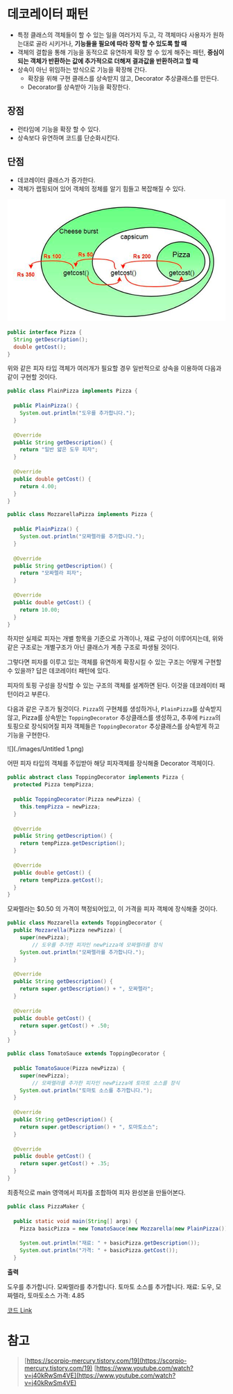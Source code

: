 # 데코레이터 패턴

- 특정 클래스의 객체들이 할 수 있는 일을 여러가지 두고, 각 객체마다 사용자가 원하는대로 골라 시키거나, **기능들을 필요에 따라 장착 할 수 있도록 할 때**
- 객체의 결합을 통해 기능을 동적으로 유연하게 확장 할 수 있게 해주는 패턴, **중심이 되는 객체가 반환하는 값에 추가적으로 더해져 결과값을 반환하려고 할 때**
- 상속이 아닌 위임하는 방식으로 기능을 확장해 간다.
    - 확장을 위해 구현 클래스를 상속받지 않고, Decorator 추상클래스를 만든다.
    - Decorator를 상속받아 기능을 확장한다.

## 장점

- 런타임에 기능을 확장 할 수 있다.
- 상속보다 유연하며 코드를 단순화시킨다.

## 단점

- 데코레이터 클래스가 증가한다.
- 객체가 랩핑되어 있어 객체의 정체를 알기 힘들고 복잡해질 수 있다.

![](./images/Untitled.png)

```java
public interface Pizza {
  String getDescription();
  double getCost();
}
```

위와 같은 피자 타입 객체가 여러개가 필요할 경우 일반적으로 상속을 이용하여 다음과 같이 구현할 것이다.

```java
public class PlainPizza implements Pizza {

  public PlainPizza() {
    System.out.println("도우를 추가합니다.");
  }

  @Override
  public String getDescription() {
    return "일반 얇은 도우 피자";
  }

  @Override
  public double getCost() {
    return 4.00;
  }
}
```

```java
public class MozzarellaPizza implements Pizza {

  public PlainPizza() {
    System.out.println("모짜렐라를 추가합니다.");
  }

  @Override
  public String getDescription() {
    return "모짜렐라 피자";
  }

  @Override
  public double getCost() {
    return 10.00;
  }
}
```

하지만 실제로 피자는 개별 항목을 기준으로 가격이나, 재료 구성이 이루어지는데, 위와 같은 구조로는 개별구조가 아닌 클래스가 계층 구조로 파생될 것이다.

그렇다면 피자를 이루고 있는 객체를 유연하게 확장시킬 수 있는 구조는 어떻게 구현할 수 있을까? 답은 데코레이터 패턴에 있다.

피자의 토핑 구성을 장식할 수 있는 구조의 객체를 설계하면 된다. 이것을 데코레이터 패턴이라고 부른다.

다음과 같은 구조가 될것이다. `Pizza`의 구현체를 생성하거나, `PlainPizza`를 상속받지 않고, Pizza를 상속받는 `ToppingDecorator` 추상클래스를 생성하고, 추후에 `Pizza`의 토핑으로 장식되어질 피자 객체들은 `ToppingDecorator` 추상클래스를 상속받게 하고 기능을 구현한다.

![](./images/Untitled 1.png)

어떤 피자 타입의 객체를 주입받아 해당 피자객체를 장식해줄 Decorator 객체이다.

```java
public abstract class ToppingDecorator implements Pizza {
  protected Pizza tempPizza;

  public ToppingDecorator(Pizza newPizza) {
    this.tempPizza = newPizza;
  }

  @Override
  public String getDescription() {
    return tempPizza.getDescription();
  }

  @Override
  public double getCost() {
    return tempPizza.getCost();
  }
}
```

모짜렐라는 $0.50 의 가격이 책정되어있고, 이 가격을 피자 객체에 장식해줄 것이다.

```java
public class Mozzarella extends ToppingDecorator {
  public Mozzarella(Pizza newPizza) {
    super(newPizza);
		// 도우를 추가한 피자인 newPizza에 모짜렐라를 장식
    System.out.println("모짜렐라를 추가합니다.");
  }

  @Override
  public String getDescription() {
    return super.getDescription() + ", 모짜렐라";
  }

  @Override
  public double getCost() {
    return super.getCost() + .50;
  }
}
```

```java
public class TomatoSauce extends ToppingDecorator {

  public TomatoSauce(Pizza newPizza) {
    super(newPizza);
		// 모짜렐라를 추가한 피자인 newPizza에 토마토 소스를 장식
    System.out.println("토마토 소스를 추가합니다.");
  }

  @Override
  public String getDescription() {
    return super.getDescription() + ", 토마토소스";
  }

  @Override
  public double getCost() {
    return super.getCost() + .35;
  }
}

```

최종적으로 main 영역에서 피자를 조합하여 피자 완성본을 만들어본다.

```java
public class PizzaMaker {

  public static void main(String[] args) {
    Pizza basicPizza = new TomatoSauce(new Mozzarella(new PlainPizza()));

    System.out.println("재료: " + basicPizza.getDescription());
    System.out.println("가격: " + basicPizza.getCost());
  }

```

**출력**

도우를 추가합니다.
모짜렐라를 추가합니다.
토마토 소스를 추가합니다.
재료: 도우, 모짜렐라, 토마토소스
가격: 4.85

[코드 Link](https://github.com/thxwelchs/oop-design-pattern/tree/master/src/main/java/decorator)


# 참고

> [https://scorpio-mercury.tistory.com/19](https://scorpio-mercury.tistory.com/19)
[https://www.youtube.com/watch?v=j40kRwSm4VE](https://www.youtube.com/watch?v=j40kRwSm4VE)